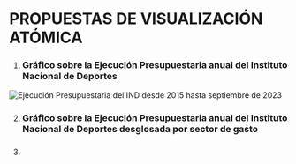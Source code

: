 # PROPUESTAS DE VISUALIZACIÓN ATÓMICA

1) ### Gráfico sobre la Ejecución Presupuestaria anual del Instituto Nacional de Deportes 

<image src="./Gráfico de Ejecución presupuestaria IND.png" alt="Ejecución Presupuestaria del IND desde 2015 hasta septiembre de 2023">

2) ### Gráfico sobre la Ejecución Presupuestaria anual del Instituto Nacional de Deportes desglosada por sector de gasto

3) ###

